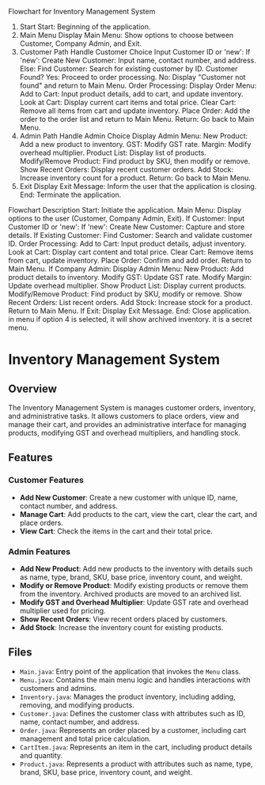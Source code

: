 Flowchart for Inventory Management System
1. Start
  Start: Beginning of the application.
2. Main Menu
  Display Main Menu: Show options to choose between Customer, Company Admin, and Exit.
3. Customer Path
  Handle Customer Choice
  Input Customer ID or 'new':
  If 'new':
    Create New Customer: Input name, contact number, and address.
  Else:
    Find Customer: Search for existing customer by ID.
 Customer Found?
  Yes: Proceed to order processing.
  No: Display "Customer not found" and return to Main Menu.
  Order Processing:
  Display Order Menu:
  Add to Cart: Input product details, add to cart, and update inventory.
  Look at Cart: Display current cart items and total price.
  Clear Cart: Remove all items from cart and update inventory.
  Place Order: Add the order to the order list and return to Main Menu.
  Return: Go back to Main Menu.
4. Admin Path
  Handle Admin Choice
  Display Admin Menu:
  New Product: Add a new product to inventory.
  GST: Modify GST rate.
  Margin: Modify overhead multiplier.
  Product List: Display list of products.
  Modify/Remove Product: Find product by SKU, then modify or remove.
  Show Recent Orders: Display recent customer orders.
  Add Stock: Increase inventory count for a product.
  Return: Go back to Main Menu.
5. Exit
  Display Exit Message: Inform the user that the application is closing.
  End: Terminate the application.
  
Flowchart Description
  Start: Initiate the application.
  Main Menu: Display options to the user (Customer, Company Admin, Exit).
  If Customer:
    Input Customer ID or 'new':
      If 'new':
        Create New Customer: Capture and store details.
      If Existing Customer:
        Find Customer: Search and validate customer ID.
    Order Processing:
      Add to Cart: Input product details, adjust inventory.
      Look at Cart: Display cart content and total price.
      Clear Cart: Remove items from cart, update inventory.
      Place Order: Confirm and add order.
  Return to Main Menu.
If Company Admin:
  Display Admin Menu:
    New Product: Add product details to inventory.
    Modify GST: Update GST rate.
    Modify Margin: Update overhead multiplier.
    Show Product List: Display current products.
    Modify/Remove Product: Find product by SKU, modify or remove.
    Show Recent Orders: List recent orders.
    Add Stock: Increase stock for a product.
    Return to Main Menu.
If Exit:
  Display Exit Message.
  End: Close application.
in menu if option 4 is selected, it will show archived inventory. it is a secret menu.

# Inventory Management System

## Overview

The Inventory Management System is manages customer orders, inventory, and administrative tasks. It allows customers to place orders, view and manage their cart, and provides an administrative interface for managing products, modifying GST and overhead multipliers, and handling stock.

## Features

### Customer Features
- **Add New Customer**: Create a new customer with unique ID, name, contact number, and address.
- **Manage Cart**: Add products to the cart, view the cart, clear the cart, and place orders.
- **View Cart**: Check the items in the cart and their total price.

### Admin Features
- **Add New Product**: Add new products to the inventory with details such as name, type, brand, SKU, base price, inventory count, and weight.
- **Modify or Remove Product**: Modify existing products or remove them from the inventory. Archived products are moved to an archived list.
- **Modify GST and Overhead Multiplier**: Update GST rate and overhead multiplier used for pricing.
- **Show Recent Orders**: View recent orders placed by customers.
- **Add Stock**: Increase the inventory count for existing products.

## Files

- `Main.java`: Entry point of the application that invokes the `Menu` class.
- `Menu.java`: Contains the main menu logic and handles interactions with customers and admins.
- `Inventory.java`: Manages the product inventory, including adding, removing, and modifying products.
- `Customer.java`: Defines the customer class with attributes such as ID, name, contact number, and address.
- `Order.java`: Represents an order placed by a customer, including cart management and total price calculation.
- `CartItem.java`: Represents an item in the cart, including product details and quantity.
- `Product.java`: Represents a product with attributes such as name, type, brand, SKU, base price, inventory count, and weight.


